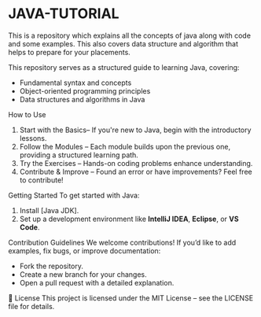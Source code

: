 # JAVA-TUTORIAL
This is a repository which explains all the concepts of java along with code and some examples. This also covers data structure and algorithm that helps to prepare for your placements.

This repository serves as a structured guide to learning Java, covering:
- Fundamental syntax and concepts 
- Object-oriented programming principles 
- Data structures and algorithms in Java 

 How to Use
1. Start with the Basics– If you're new to Java, begin with the introductory lessons.
2. Follow the Modules – Each module builds upon the previous one, providing a structured learning path.
3. Try the Exercises – Hands-on coding problems enhance understanding.
4. Contribute & Improve – Found an error or have improvements? Feel free to contribute!

Getting Started
To get started with Java:
1. Install [Java JDK].
2. Set up a development environment like **IntelliJ IDEA**, **Eclipse**, or **VS Code**.

Contribution Guidelines
We welcome contributions! If you’d like to add examples, fix bugs, or improve documentation:
- Fork the repository.
- Create a new branch for your changes.
- Open a pull request with a detailed explanation.

📌 License
This project is licensed under the MIT License – see the LICENSE file for details.



